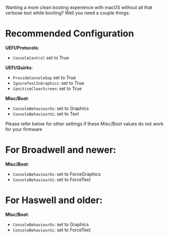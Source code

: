 Wanting a more clean booting experience with macOS without all that verbose text while booting? Well you need a couple things:


# Recommended Configuration

**UEFI/Protocols**:
* `ConsoleControl` set to True

**UEFI/Quirks**:
* `ProvideConsoleGop` set to True
* `IgnoreTextInGraphics`: set to True
* `SanitiseClearScreen`: set to True

**Misc/Boot**:
* `ConsoleBehaviourOs`: set to Graphics
* `ConsoleBehaviourUi`: set to Text

Please refer below for other settings if these Misc/Boot values do not work for your firmware

# For Broadwell and newer:

**Misc/Boot**:
* `ConsoleBehaviourOs`: set to ForceGraphics
* `ConsoleBehaviourUi`: set to ForceText

# For Haswell and older:


**Misc/Boot**:
* `ConsoleBehaviourOs`: set to Graphics
* `ConsoleBehaviourUi`: set to ForceText


